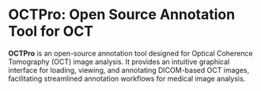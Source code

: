 # OCTPro: Open Source Annotation Tool for OCT

**OCTPro** is an open-source annotation tool designed for Optical Coherence Tomography (OCT) image analysis. It provides an intuitive graphical interface for loading, viewing, and annotating DICOM-based OCT images, facilitating streamlined annotation workflows for medical image analysis.
